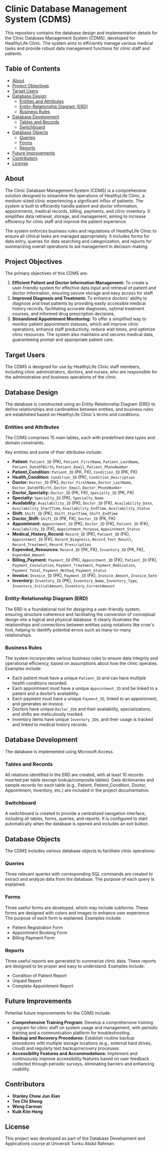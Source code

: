 # Clinic Database Management System (CDMS)

This repository contains the database design and implementation details for the Clinic Database Management System (CDMS), developed for HealthyLife Clinic. The system aims to efficiently manage various medical tasks and provide robust data management functions for clinic staff and patients.

## Table of Contents

- [About](#about)
- [Project Objectives](#project-objectives)
- [Target Users](#target-users)
- [Database Design](#database-design)
  - [Entities and Attributes](#entities-and-attributes)
  - [Entity-Relationship Diagram (ERD)](#entity-relationship-diagram-erd)
  - [Business Rules](#business-rules)
- [Database Development](#database-development)
  - [Tables and Records](#tables-and-records)
  - [Switchboard](#switchboard)
- [Database Objects](#database-objects)
  - [Queries](#queries)
  - [Forms](#forms)
  - [Reports](#reports)
- [Future Improvements](#future-improvements)
- [Contributors](#contributors)
- [License](#license)

## About

The Clinic Database Management System (CDMS) is a comprehensive solution designed to streamline the operations of HealthyLife Clinic, a medium-sized clinic experiencing a significant influx of patients. The system is built to efficiently handle patient and doctor information, appointments, medical records, billing, payments, and clinic inventory. It simplifies data retrieval, storage, and management, aiming to increase efficiency for clinic staff and improve the patient experience. 

The system enforces business rules and regulations of HealthyLife Clinic to ensure all clinical tasks are managed appropriately.  It includes forms for data entry, queries for data searching and categorization, and reports for summarizing overall operations to aid management in decision-making. 

## Project Objectives

The primary objectives of this CDMS are:

1.  **Efficient Patient and Doctor Information Management:** To create a user-friendly system for effective data input and retrieval of patient and doctor information, ensuring secure storage and easy access for staff. 
2.  **Improved Diagnosis and Treatment:** To enhance doctors' ability to diagnose and treat patients by providing easily accessible medical history records, facilitating accurate diagnoses, optimal treatment courses, and informed drug prescription decisions. 
3.  **Streamlined Appointment Monitoring:** To offer a simplified way to monitor patient appointment statuses, which will improve clinic operations, enhance staff productivity, reduce wait times, and optimize clinic resources. The system also maintains and secures medical data, guaranteeing prompt and appropriate patient care. 

## Target Users

The CDMS is designed for use by HealthyLife Clinic staff members, including clinic administrators, doctors, and nurses, who are responsible for the administrative and business operations of the clinic. 

## Database Design

The database is constructed using an Entity-Relationship Diagram (ERD) to define relationships and cardinalities between entities, and business rules are established based on HealthyLife Clinic's terms and conditions. 

### Entities and Attributes

The CDMS comprises 15 main tables, each with predefined data types and domain constraints. 

Key entities and some of their attributes include: 

* **Patient:** `Patient_ID` (PK), `Patient_FirstName`, `Patient_LastName`, `Patient_DateOfBirth`, `Patient_Email`, `Patient_PhoneNumber` 
* **Patient_Condition:** `Patient_ID` (PK, FK), `Condition_ID` (PK, FK) 
* **Health_Condition:** `Condition_ID` (PK), `Condition_Description` 
* **Doctor:** `Doctor_ID` (PK), `Doctor_FirstName`, `Doctor_LastName`, `Doctor_DateOfBirth`, `Doctor_Email`, `Doctor_PhoneNumber` 
* **Doctor_Specialty:** `Doctor_ID` (PK, FK), `Specialty_ID` (PK, FK) 
* **Specialty:** `Specialty_ID` (PK), `Specialty_Name` 
* **Availability:** `Availability_ID` (PK), `Doctor_ID` (FK), `Availability_Date`, `Availability_StartTime`, `Availability_EndTime`, `Availability_Status` 
* **Shift:** `Shift_ID` (PK), `Shift_StartTime`, `Shift_EndTime` 
* **Doctor_Shift:** `Shift_ID` (PK, FK), `Doctor_ID` (PK, FK) 
* **Appointment:** `Appointment_ID` (PK), `Doctor_ID` (FK), `Patient_ID` (FK), `Availability_ID` (FK), `Appointment_Purpose`, `Appointment_Status` 
* **Medical_History_Record:** `Record_ID` (PK), `Patient_ID` (FK), `Appointment_ID` (FK), `Record_Diagnosis`, `Record_Test_Result`, `Record_Treatment`, `Record_Prescription` 
* **Expended_Resources:** `Record_ID` (PK, FK), `Inventory_ID` (PK, FK), `Expended_Amount` 
* **Billing_Payment:** `Payment_ID` (PK), `Appointment_ID` (FK), `Patient_ID` (FK), `Payment_Consulation`, `Payment_Treatment`, `Payment_Medication`, `Payment_Total`, `Payment_Method`, `Payment_Status` 
* **Invoice:** `Invoice_ID` (PK), `Payment_ID` (FK), `Invoice_Amount`, `Invoice_Date` 
* **Inventory:** `Inventory_ID` (PK), `Inventory_Name`, `Inventory_Type`, `Inventory_InitialAmount`, `Inventory_CurrentAmount` 

### Entity-Relationship Diagram (ERD)

The ERD is a foundational tool for designing a user-friendly system, ensuring structure coherence and facilitating the conversion of conceptual design into a logical and physical database. It clearly illustrates the relationships and connections between entities using notations like crow's foot, helping to identify potential errors such as many-to-many relationships. 

### Business Rules

The system incorporates various business rules to ensure data integrity and operational efficiency, based on assumptions about how the clinic operates. Examples include:

* Each patient must have a unique `Patient_ID` and can have multiple health conditions recorded. 
* Each appointment must have a unique `Appointment_ID` and be linked to a patient and a doctor’s availability. 
* Each payment must have a unique `Payment_ID`, linked to an appointment, and generates an invoice. 
* Doctors have unique `Doctor_ID`s and their availability, specializations, and shifts are meticulously tracked. 
* Inventory items have unique `Inventory_ID`s, and their usage is tracked and linked to medical history records. 

## Database Development

The database is implemented using Microsoft Access.

### Tables and Records

All relations identified in the ERD are created, with at least 10 records inserted per table (except lookup/composite tables).  Data dictionaries and sample records for each table (e.g., Patient, Patient_Condition, Doctor, Appointment, Inventory, etc.) are included in the project documentation. 

### Switchboard

A switchboard is created to provide a centralized navigation interface, including all tables, forms, queries, and reports. It is configured to start automatically when the database is opened and includes an exit button. 

## Database Objects

The CDMS includes various database objects to facilitate clinic operations:

### Queries

Three relevant queries with corresponding SQL commands are created to extract and analyze data from the database. The purpose of each query is explained. 

### Forms

Three useful forms are developed, which may include subforms. These forms are designed with colors and images to enhance user experience. The purpose of each form is explained. Examples include: 

* Patient Registration Form 
* Appointment Booking Form 
* Billing Payment Form 

### Reports

Three useful reports are generated to summarize clinic data. These reports are designed to be proper and easy to understand. Examples include: 

* Condition of Patient Report 
* Unpaid Report 
* Complete Appointment Report 

## Future Improvements

Potential future improvements for the CDMS include:

* **Comprehensive Training Program:** Develop a comprehensive training program for clinic staff on system usage and management, with periodic training and a communication platform for troubleshooting. 
* **Backup and Recovery Procedures:** Establish routine backup procedures with multiple storage locations (e.g., external hard drives, cloud) and regularly test backup/recovery processes. 
* **Accessibility Features and Accommodations:** Implement and continuously improve accessibility features based on user feedback collected through periodic surveys, eliminating barriers and enhancing usability. 

## Contributors

* **Stanley Chew Jun Xian** 
* **Tee Chi Sheng**
* **Wong Carman**
* **Kuik Kim Hong**

## License

This project was developed as part of the  Database Development and Applications course at Universiti Tunku Abdul Rahman.